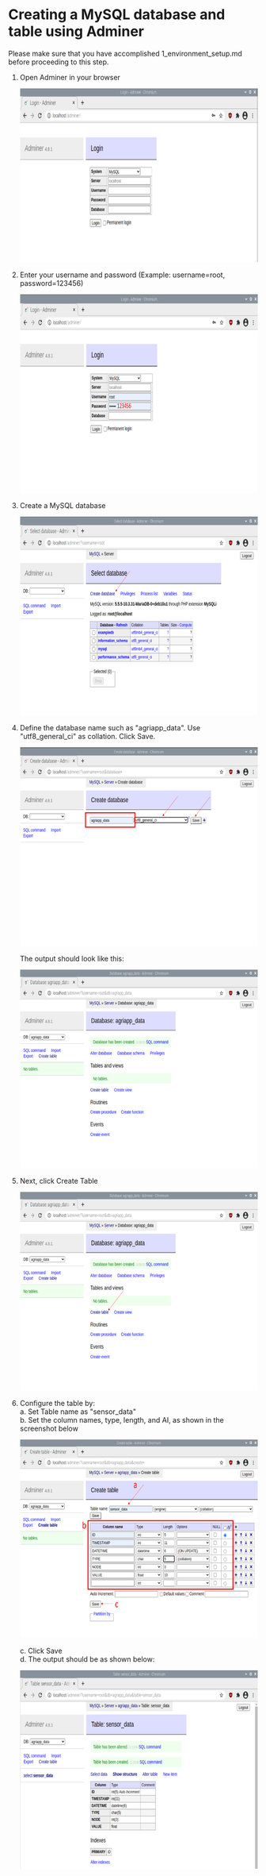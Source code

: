 # Creating a MySQL database and table using Adminer

Please make sure that you have accomplished 1_environment_setup.md before proceeding to this step.<br/>

1. Open Adminer in your browser <br/>

   <img height="350" width="700" src="/tutorial_images/db_1.png"/>

2. Enter your username and password (Example: username=root, password=123456) <br/>

   <img height="400" width="700" src="/tutorial_images/db_2.png"/>

3. Create a MySQL database <br/>

   <img height="400" width="700" src="/tutorial_images/db_3.png"/>

4. Define the database name such as "agriapp_data". Use "utf8_general_ci" as collation. Click Save.<br/>

   <img height="400" width="700" src="/tutorial_images/db_4.png"/>

   The output should look like this:

   <img height="400" width="700" src="/tutorial_images/db_5.png"/>

5. Next, click Create Table <br/>

   <img height="400" width="700" src="/tutorial_images/db_6.png"/>

6. Configure the table by: </br>
   a. Set Table name as "sensor_data" </br>
   b. Set the column names, type, length, and AI, as shown in the screenshot below </br>

   <img height="400" width="700" src="/tutorial_images/db_7.png"/>

   c. Click Save </br>
   d. The output should be as shown below:

   <img height="400" width="700" src="/tutorial_images/db_8.png"/>
